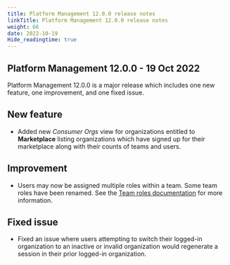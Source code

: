 ```yaml
---
title: Platform Management 12.0.0 release notes
linkTitle: Platform Management 12.0.0 release notes
weight: 66
date: 2022-10-19
Hide_readingtime: true
---
```


## Platform Management 12.0.0 - 19 Oct 2022

Platform Management 12.0.0 is a major release which includes one new feature, one improvement, and one fixed issue.

## New feature

* Added new *Consumer Orgs* view for organizations entitled to **Marketplace** listing organizations which have signed up for their marketplace along with their counts of teams and users.

## Improvement

* Users may now be assigned multiple roles within a team. Some team roles have been renamed. See the [Team roles documentation](https://docs.axway.com/bundle/platform-management/page/docs/management_guide/organizations/organization_roles_and_features/index.html#team-roles) for more information.

## Fixed issue

* Fixed an issue where users attempting to switch their logged-in organization to an inactive or invalid organization would regenerate a session in their prior logged-in organization.

